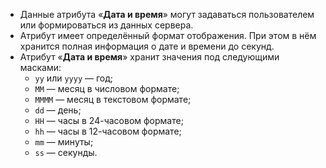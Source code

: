 - Данные атрибута «**Дата и время**» могут задаваться пользователем или формироваться из данных сервера.
- Атрибут имеет определённый формат отображения. При этом в нём хранится полная информация о дате и времени до секунд.
- Атрибут «**Дата и время**» хранит значения под следующими масками:
    - `yy` или `yyyy` — год;
    - `MM` — месяц в числовом формате;
    - `MMMM` — месяц в текстовом формате;
    - `dd` — день;
    - `HH` — часы в 24-часовом формате;
    - `hh` — часы в 12-часовом формате;
    - `mm` — минуты;
    - `ss` — секунды.